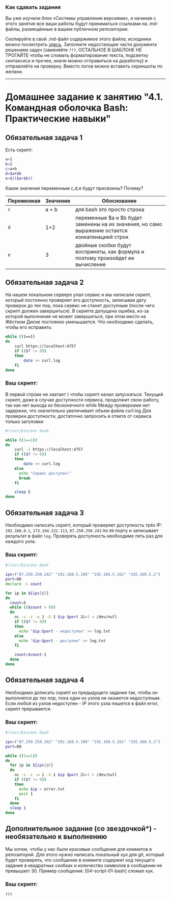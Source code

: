 ### Как сдавать задания

Вы уже изучили блок «Системы управления версиями», и начиная с этого занятия все ваши работы будут приниматься ссылками на .md-файлы, размещённые в вашем публичном репозитории.

Скопируйте в свой .md-файл содержимое этого файла; исходники можно посмотреть [здесь](https://raw.githubusercontent.com/netology-code/sysadm-homeworks/devsys10/04-script-01-bash/README.md). Заполните недостающие части документа решением задач (заменяйте `???`, ОСТАЛЬНОЕ В ШАБЛОНЕ НЕ ТРОГАЙТЕ чтобы не сломать форматирование текста, подсветку синтаксиса и прочее, иначе можно отправиться на доработку) и отправляйте на проверку. Вместо логов можно вставить скриншоты по желани.

---


# Домашнее задание к занятию "4.1. Командная оболочка Bash: Практические навыки"

## Обязательная задача 1

Есть скрипт:
```bash
a=1
b=2
c=a+b
d=$a+$b
e=$(($a+$b))
```

Какие значения переменным c,d,e будут присвоены? Почему?

| Переменная  | Значение | Обоснование |
| ------------- |----------| ------------- |
| `c`  | a + b    | для bash это просто строка |
| `d`  | 1+2      | переменные $a и $b будет заменены на их значения, но само выражение остается конкатенацией строк |
| `e`  | 3        | двойные скобки будут восприняты, как формула и поэтому произойдет ее вычисление |


## Обязательная задача 2
На нашем локальном сервере упал сервис и мы написали скрипт, который постоянно проверяет его доступность, записывая дату проверок до тех пор, пока сервис не станет доступным (после чего скрипт должен завершиться). В скрипте допущена ошибка, из-за которой выполнение не может завершиться, при этом место на Жёстком Диске постоянно уменьшается. Что необходимо сделать, чтобы его исправить:
```bash
while ((1==1)
do
	curl https://localhost:4757
	if (($? != 0))
	then
		date >> curl.log
	fi
done
```

### Ваш скрипт:
В первой строке не хватает ) чтобы скрипт начал запускаться.
Текущий скрипт, даже в случае доступности сервиса, продолжит свою работу, так как нет выхода из бесконечного while
Между проверками нет задержки, что значительно увеличивает объем файла curl.log
Для проверки доступности, достаточно запросить в ответе от сервиса только заголовки
```bash
#!/usr/bin/env bash

while ((1==1))
do
	curl -I https://localhost:4757
	if (($? != 0))
	then
		date >> curl.log
	else
	  echo "Сервис доступен!"
	  break
	fi

	sleep 5
done
```

## Обязательная задача 3
Необходимо написать скрипт, который проверяет доступность трёх IP: `192.168.0.1`, `173.194.222.113`, `87.250.250.242` по `80` порту и записывает результат в файл `log`. Проверять доступность необходимо пять раз для каждого узла.

### Ваш скрипт:
```bash
#!/usr/bin/env bash

ips=("87.250.250.242" "192.168.5.108" "192.168.5.162" "192.168.5.2")
port=80
declare -i count

for ip in ${ips[@]}
do
  count=5
  while (($count > 0))
  do
    nc -v -z -w 1 -G 1 $ip $port 2&>1 > /dev/null
    if (($? != 0))
    then
      echo "$ip:$port - недоступен" >> log.txt
    else
      echo "$ip:$port - доступен" >> log.txt
    fi

    count=$count-1
  done
done
```

## Обязательная задача 4
Необходимо дописать скрипт из предыдущего задания так, чтобы он выполнялся до тех пор, пока один из узлов не окажется недоступным. Если любой из узлов недоступен - IP этого узла пишется в файл error, скрипт прерывается.

### Ваш скрипт:
```bash
#!/usr/bin/env bash

ips=("87.250.250.242" "192.168.5.108" "192.168.5.162" "192.168.5.2")
port=80

while ((1==1))
do
  for ip in ${ips[@]}
  do
    nc -v -z -w 1 -G 1 $ip $port 2&>1 > /dev/null
    if (($? != 0))
    then
      echo $ip > error.txt
      exit 1
    fi
  done
  sleep 1
done
```

## Дополнительное задание (со звездочкой*) - необязательно к выполнению

Мы хотим, чтобы у нас были красивые сообщения для коммитов в репозиторий. Для этого нужно написать локальный хук для git, который будет проверять, что сообщение в коммите содержит код текущего задания в квадратных скобках и количество символов в сообщении не превышает 30. Пример сообщения: \[04-script-01-bash\] сломал хук.

### Ваш скрипт:
```bash
???
```
